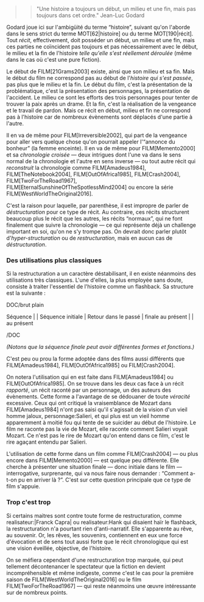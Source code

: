 <!-- Page: #526 Déstructuration -->

>> "Une histoire a toujours un début, un milieu et une fin, mais pas toujours dans cet ordre." Jean-Luc Godard 

Godard joue ici sur l'ambigüité du terme “histoire”, suivant qu'on l'aborde dans le sens strict du terme MOT[62|histoire] ou du terme MOT[190|récit]. Tout *récit*, effectivement, doit posséder un début, un milieu et une fin, mais ces parties ne coïncident pas toujours et pas nécessairement avec le début, le milieu et la fin de l'histoire *telle qu'elle s'est réellement déroulée* (même dans le cas où c'est une pure fiction).

Le début de FILM[21Grams2003] existe, ainsi que son milieu et sa fin. Mais le début du film ne correspond pas au début de l'*histoire qui s'est passée*, pas plus que le milieu et la fin. Le début du film, c'est la présentation de la problématique, c'est la présentation des personnages, la présentation de l'accident. Le milieu ce sont les efforts des trois personnages pour tenter de trouver la paix après un drame. Et la fin, c'est la réalisation de la vengeance et le travail de pardon. Mais ce récit en début, milieu et fin ne correspond pas à l'histoire car de nombreux évènements sont déplacés d'une partie à l'autre.

Il en va de même pour FILM[Irreversible2002], qui part de la vengeance pour aller vers quelque chose qu'on pourrait appeler l'“annonce du bonheur” (la femme enceinte). Il en va de même pour FILM[Memento2000] et sa *chronologie croisée* — deux intrigues dont l'une va dans le sens normal de la chronologie et l'autre en sens inverse — ou tout autre récit qui *reconstruit* la chronologie comme FILM[Amadeus1984], FILM[TheNotebook2004], FILM[OutOfAfrica1985], FILM[Crash2004], FILM[TwoForTheRoad1967], FILM[EternalSunshineOfTheSpotlessMind2004] ou encore la série FILM[WestWorldTheOriginal2016].

C'est la raison pour laquelle, par parenthèse, il est impropre de parler de *déstructuration* pour ce type de récit. Au contraire, ces récits structurent beaucoup plus le récit que les autres, les récits “normaux”, qui ne font finalement que suivre la chronologie — ce qui représente déjà un challenge important en soi, qu'on ne s'y trompe pas. On devrait donc parler plutôt d'*hyper-structuration* ou de *restructuration*, mais en aucun cas de *déstructuration*.

### Des utilisations plus classiques

Si la restructuration a un caractère déstabilisant, il en existe néanmoins des utilisations très classiques. L'une d'elles, la plus employée sans doute, consiste à traiter l'essentiel de l'histoire comme un flashback. Sa structure est la suivante :


DOC/brut plain

 Séquence  |                            |  Séquence
 initiale  |    Retour dans le passé    |   finale
au présent |                            | au présent

/DOC

*(Notons que la séquence finale peut avoir différentes formes et fonctions.)*

C'est peu ou prou la forme adoptée dans des films aussi différents que FILM[Amadeus1984], FILM[OutOfAfrica1985] ou FILM[Crash2004].

On notera l'utilisation qui en est faite dans FILM[Amadeus1984] ou FILM[OutOfAfrica1985]. On se trouve dans les deux cas face à un récit *rapporté*, un récit raconté par un personnage, un des auteurs des évènements. Cette forme a l'avantage de se dédouaner de toute *véracité* excessive. Ceux qui ont critiqué la vraisemblance de Mozart dans FILM[Amadeus1984] n'ont pas saisi qu'il s'agissait de la vision d'un vieil homme jaloux, personnage:Salieri, et qui plus est un vieil homme apparemment à moitié fou qui tente de se suicider au début de l'histoire. Le film ne raconte pas la vie de Mozart, elle raconte comment Salieri voyait Mozart. Ce n'est pas le rire de Mozart qu'on entend dans ce film, c'est le rire agaçant entendu par Salieri.

L'utilisation de cette forme dans un film comme FILM[Crash2004] — ou plus encore dans FILM[Memento2000] — est quelque peu différente. Elle cherche à présenter une situation finale — donc initiale dans le film — interrogative, surprenante, qui va nous faire nous demander : “Comment a-t-on pu en arriver là ?”. C'est sur cette question principale que ce type de film s'appuie.

### Trop c'est trop

Si certains maitres sont contre toute forme de restructuration, comme realisateur:|Franck Capra| ou realisateur:Hank qui disaient haïr le flashback, la restructuration n'a pourtant rien d'anti-narratif. Elle s'apparente au rêve, au souvenir. Or, les rêves, les souvenirs, contiennent en eux une force d'évocation et de sens tout aussi forte que le récit chronologique qui est une vision éveillée, objective, de l'histoire.

On se méfiera cependant d'une restructuration trop marquée, qui peut tellement décontenancer le spectateur que la fiction en devient incompréhensible et même indigeste, comme c'est le cas pour la première saison de FILM[WestWorldTheOriginal2016] ou le film FILM[TwoForTheRoad1967] — qui reste néanmoins une œuvre intéressante sur de nombreux points.